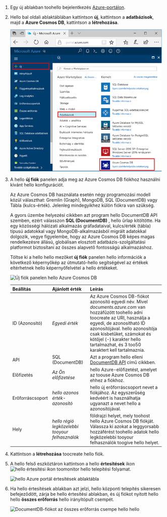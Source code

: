 1. Egy új ablakban toohello bejelentkezés [Azure-portálon](https://portal.azure.com/).
2. Hello bal oldali ablaktáblában kattintson **új**, kattintson a **adatbázisok**, majd a **Azure Cosmos DB**, kattintson a **létrehozása**.
   
   ![hello Azure portál adatbázisok ablaktábla](./media/cosmos-db-create-dbaccount/create-nosql-db-databases-json-tutorial-1.png)

3. A hello **új fiók** panelen adja meg az Azure Cosmos DB fiókhoz használni kívánt hello konfigurációt. 

    Az Azure Cosmos DB használata esetén négy programozási modell közül választhat: Gremlin (Graph), MongoDB, SQL (DocumentDB) vagy Tábla (kulcs-érték). Jelenleg mindegyikhez külön fiókra van szükség.
    
    A gyors üzembe helyezési cikkben azt program hello DocumentDB API szemben, ezért válasszon **SQL (DocumentDB)** , hello űrlap kitöltötte. Ha egy közösségi hálózati alkalmazás gráfadataival, kulcs/érték (tábla) típusú adatokkal vagy MongoDB-alkalmazásból migrált adatokkal dolgozik, vegye figyelembe, hogy az Azure Cosmos DB képes magas rendelkezésre állású, globálisan elosztott adatbázis-szolgáltatási platformot biztosítani az összes alapvető fontosságú alkalmazáshoz.

    Töltse ki a hello hello mezőket **új fiók** panelen hello információk a következő képernyőkép az útmutató-hello segítségével az értékek eltérhetnek hello képernyőfelvétel a hello értékeket.
 
    ![Új fiók panelen hello Azure Cosmos DB](./media/cosmos-db-create-dbaccount/create-nosql-db-databases-json-tutorial-2.png)

    Beállítás|Ajánlott érték|Leírás
    ---|---|---
    ID (Azonosító)|*Egyedi érték*|Az Azure Cosmos DB-fiókot azonosító egyedi név. Mivel *documents.azure.com* van hozzáfűzött toohello adni toocreate az URI, használja a egyedi, de azonosítható ID azonosítójával. hello azonosítója csak kisbetűket, számokat és kötőjel (-) karakter hello tartalmazhat, és 3 too50 karaktert kell tartalmaznia.
    API|SQL (DocumentDB)|Azt a program hello elleni [DocumentDB API](../articles/documentdb/documentdb-introduction.md) című cikkben.|
    Előfizetés|*Az Ön előfizetése*|hello Azure-előfizetést, amelyet az toouse Azure Cosmos DB ehhez a fiókhoz. 
    Erőforráscsoport|*hello azonos érték-azonosító*|hello új erőforráscsoport nevet a fiókjához. Az egyszerűség kedvéért is használhatja ugyanazt a nevet hello a azonosítójával. 
    Hely|*hello régió legközelebbi tooyour felhasználók*|földrajzi helyet, mely toohost hello Azure Cosmos DB fiókját. Válassza ki azokat a leggyorsabb hozzáférést toohello adatok hello legközelebbi tooyour felhasználók toogive hello helyet.
4. Kattintson a **létrehozása** toocreate hello fiók.
5. A hello felső eszköztáron kattintson a hello **értesítések** ikon ![hello értesítési ikon](./media/cosmos-db-create-dbaccount/notification-icon.png) toomonitor hello telepítési folyamat.

    ![hello Azure portál értesítések ablaktábla](./media/cosmos-db-create-dbaccount-graph/azure-documentdb-nosql-notification.png)

6.  Ha hello értesítések ablakban azt jelzi, hello központi telepítés sikeresen befejeződött, zárja be hello értesítési ablakban, és új fiókot nyitott hello hello **összes erőforrás** hello irányítópult csempét. 

    ![DocumentDB-fiókot az összes erőforrás csempe hello hello](./media/cosmos-db-create-dbaccount/all-resources.png)
 
